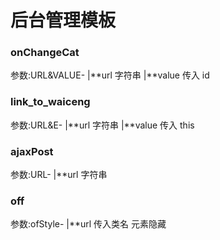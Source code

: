 # 后台管理模板

### onChangeCat

参数:URL&VALUE-
|**url 字符串
|**value 传入 id

### link_to_waiceng

参数:URL&E-
|**url 字符串
|**value 传入 this

### ajaxPost

参数:URL-
|\*\*url 字符串

### off

参数:ofStyle-
|\*\*url 传入类名 元素隐藏
